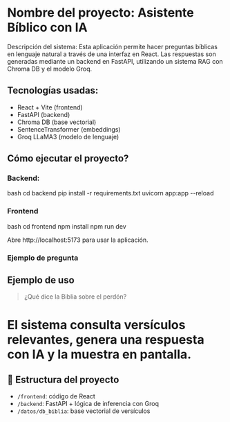 # Nombre del proyecto: Asistente Bíblico con IA

Descripción del sistema: Esta aplicación permite hacer preguntas bíblicas en lenguaje natural a través de una interfaz en React. Las respuestas son generadas mediante un backend en FastAPI, utilizando un sistema RAG con Chroma DB y el modelo Groq.

## Tecnologías usadas:
- React + Vite (frontend)
- FastAPI (backend)
- Chroma DB (base vectorial)
- SentenceTransformer (embeddings)
- Groq LLaMA3 (modelo de lenguaje)

## Cómo ejecutar el proyecto?

### Backend:
bash
cd backend
pip install -r requirements.txt
uvicorn app:app --reload

### Frontend
bash
cd frontend
npm install
npm run dev

Abre http://localhost:5173 para usar la aplicación.

### Ejemplo de pregunta

## Ejemplo de uso

> ¿Qué dice la Biblia sobre el perdón?

# El sistema consulta versículos relevantes, genera una respuesta con IA y la muestra en pantalla.

## 📂 Estructura del proyecto

- `/frontend`: código de React
- `/backend`: FastAPI + lógica de inferencia con Groq
- `/datos/db_biblia`: base vectorial de versículos
